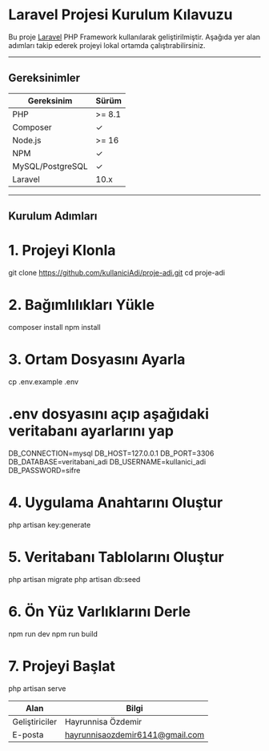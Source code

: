 #  Laravel Projesi Kurulum Kılavuzu

Bu proje [Laravel](https://laravel.com) PHP Framework kullanılarak geliştirilmiştir. Aşağıda yer alan adımları takip ederek projeyi lokal ortamda çalıştırabilirsiniz.

---

##  Gereksinimler

| Gereksinim | Sürüm |
|------------|--------|
| PHP        | >= 8.1 |
| Composer   | ✓      |
| Node.js    | >= 16  |
| NPM        | ✓      |
| MySQL/PostgreSQL | ✓ |
| Laravel    | 10.x   |

---

##  Kurulum Adımları

# 1. Projeyi Klonla
git clone https://github.com/kullaniciAdi/proje-adi.git
cd proje-adi

# 2. Bağımlılıkları Yükle
composer install
npm install

# 3. Ortam Dosyasını Ayarla
cp .env.example .env

# .env dosyasını açıp aşağıdaki veritabanı ayarlarını yap
DB_CONNECTION=mysql
DB_HOST=127.0.0.1
DB_PORT=3306
DB_DATABASE=veritabani_adi
DB_USERNAME=kullanici_adi
DB_PASSWORD=sifre

# 4. Uygulama Anahtarını Oluştur
php artisan key:generate

# 5. Veritabanı Tablolarını Oluştur
php artisan migrate
php artisan db:seed

# 6. Ön Yüz Varlıklarını Derle
npm run dev
npm run build

# 7. Projeyi Başlat
php artisan serve

| Alan           | Bilgi                                                      |
| -------------- | ---------------------------------------------------------- |
| Geliştiriciler |  Hayrunnisa Özdemir                                     |
| E-posta     | [hayrunnisaozdemir6141@gmail.com](mailto:hayrunnisaozdemir6141@gmail.com)                    |


